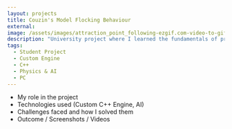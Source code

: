 ```yaml
---
layout: projects
title: Couzin's Model Flocking Behaviour
external:
image: /assets/images/attraction_point_following-ezgif.com-video-to-gif-converter.gif
description: "University project where I learned the fundamentals of programming Physics & AI behaviour in a custom engine. Topics discussed included: A*, graphs, navmesh, collision detection + resolution."
tags:
  - Student Project
  - Custom Engine
  - C++
  - Physics & AI
  - PC
---
```


<p>
  <ul>
    <li>My role in the project</li>
    <li>Technologies used (Custom C++ Engine, AI)</li>
    <li>Challenges faced and how I solved them</li>
    <li>Outcome / Screenshots / Videos</li>
  </ul>
</p>
